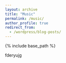 ```yaml
---
layout: archive
title: "Music"
permalink: /music/
author_profile: true
redirect_from:
  - /wordpress/blog-posts/
---
```


{% include base_path %}

fderyujg


<audio ref='themeSong' src="https://github.com/yanxu-chen/yanxu-chen.github.io/tree/master/media/Jiukuang_2021.mp3" autoPlay loop></audio>
